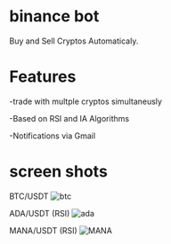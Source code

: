 # binance bot
Buy and Sell Cryptos Automaticaly.

# Features

-trade with multple cryptos simultaneusly

-Based on RSI and IA Algorithms

-Notifications via Gmail

# screen shots
BTC/USDT
![btc](https://user-images.githubusercontent.com/41095555/146663954-3acb0530-fb33-4409-8521-944b1f8f7068.png)

ADA/USDT (RSI)
![ada](https://user-images.githubusercontent.com/41095555/146663956-b418c368-552e-4197-8b4b-6b5e71babc06.png)

MANA/USDT (RSI)
![MANA](https://user-images.githubusercontent.com/41095555/146663958-b7cde465-b404-4075-900e-d8330e02a457.png)

